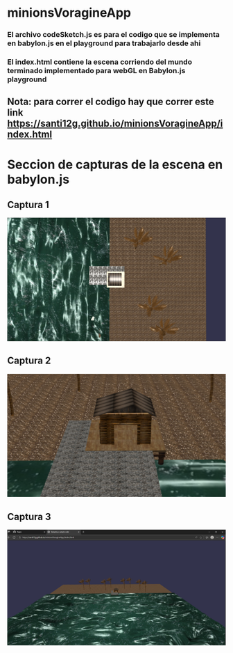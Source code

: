 # minionsVoragineApp 


### El archivo codeSketch.js es para el codigo que se implementa en babylon.js en el playground para trabajarlo desde ahi
### El index.html contiene la escena corriendo del mundo terminado implementado para webGL en Babylon.js playground
## Nota: para correr el codigo hay que correr este link https://santi12g.github.io/minionsVoragineApp/index.html

# Seccion de capturas de la escena en babylon.js
## Captura 1
![Captura 1](Captura1.png)

## Captura 2
![Captura 2](Captura2.png)

## Captura 3
![Captura 3](Captura3.png)
